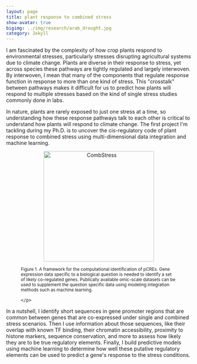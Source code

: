 ```yaml
---
layout: page
title: plant response to combined stress
show-avatar: true
bigimg: ../img/research/arab_drought.jpg
category: Jekyll
---
```



I am fascinated by the complexity of how crop plants respond to environmental stresses, particularly stresses disrupting agricultural systems due to climate change. Plants are diverse in their response to stress, yet across species these pathways are tightly regulated and largely interwoven. By interwoven, I mean that many of the components that regulate response function in response to more than one kind of stress. This "crosstalk" between pathways makes it difficult for us to predict how plants will respond to multiple stresses based on the kind of single stress studies commonly done in labs.

In nature, plants are rarely exposed to just one stress at a time, so understanding how these response pathways talk to each other is critical to understand how plants will respond to climate change. The first project I'm tackling during my Ph.D. is to uncover the cis-regulatory code of plant response to combined stress using multi-dimensional data integration and machine learning. 

<figure>
	<p align='center'>
		<img src="../img/research/omic_integration.png" alt='CombStress' height="300px">
		<figcaption><small>Figure 1. A framework for the computational identification of pCREs. Gene expression data specific to a biological question is needed to identify a set of likely co-regulated genes. Publically available omic-scale datasets can be used to supplement the question specific data using modeling integration methods such as machine learning.</small></figcaption>

	</p>
</figure>

In a nutshell, I identify short sequences in gene promoter regions that are common between genes that are co-expressed under single and combined stress scenarios. Then I use information about those sequences, like their overlap with known TF binding, their chromatin accessibility, proximity to histone markers, sequence conservation, and more to assess how likely they are to be true regulatory elements. Finally, I build predictive models using machine learning to determine how well these putative regulatory elements can be used to predict a gene's response to the stress conditions. 

